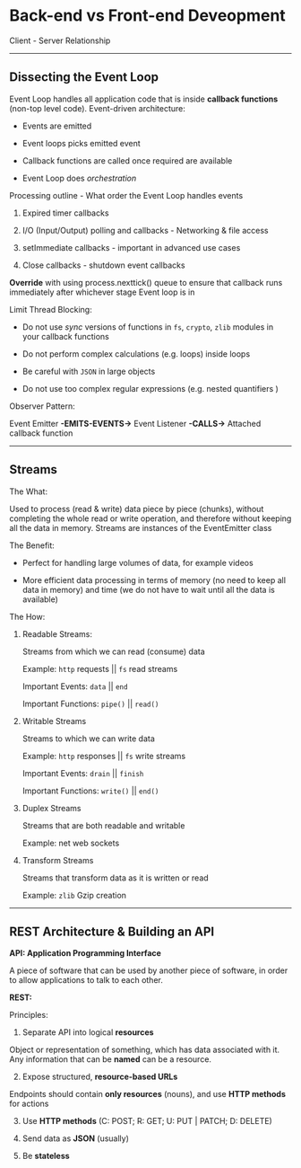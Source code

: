 # Back-end vs Front-end Deveopment

Client - Server Relationship

---

## Dissecting the Event Loop

Event Loop handles all application code that is inside **callback functions** (non-top level code). Event-driven architecture:

- Events are emitted

- Event loops picks emitted event

- Callback functions are called once required are available

- Event Loop does _orchestration_

Processing outline - What order the Event Loop handles events

1. Expired timer callbacks

2. I/O (Input/Output) polling and callbacks - Networking & file access

3. setImmediate callbacks - important in advanced use cases

4. Close callbacks - shutdown event callbacks

**Override** with using process.nexttick() queue to ensure that callback runs immediately after whichever stage Event loop is in

Limit Thread Blocking:

- Do not use _sync_ versions of functions in `fs`, `crypto`, `zlib` modules in your callback functions

- Do not perform complex calculations (e.g. loops) inside loops

- Be careful with `JSON` in large objects

- Do not use too complex regular expressions (e.g. nested quantifiers )

Observer Pattern:

Event Emitter **-EMITS-EVENTS->** Event Listener **-CALLS->** Attached callback function

---

## Streams

The What:

Used to process (read & write) data piece by piece (chunks), without completing the whole read or write operation, and therefore without keeping all the data in memory. Streams are instances of the EventEmitter class

The Benefit:

- Perfect for handling large volumes of data, for example videos

- More efficient data processing in terms of memory (no need to keep all data in memory) and time (we do not have to wait until all the data is available)

The How:

1. Readable Streams:

   Streams from which we can read (consume) data

   Example: `http` requests || `fs` read streams

   Important Events: `data` || `end`

   Important Functions: `pipe()` || `read()`

2. Writable Streams

   Streams to which we can write data

   Example: `http` responses || `fs` write streams

   Important Events: `drain` || `finish`

   Important Functions: `write()` || `end()`

3. Duplex Streams

   Streams that are both readable and writable

   Example: net web sockets

4. Transform Streams

   Streams that transform data as it is written or read

   Example: `zlib` Gzip creation

---

## REST Architecture & Building an API

**API: Application Programming Interface**

A piece of software that can be used by another piece of software, in order to allow applications to talk to each other.

**REST:**

Principles:

1.  Separate API into logical **resources**

Object or representation of something, which has data associated with it. Any information that can be **named** can be a resource.

2.  Expose structured, **resource-based URLs**

Endpoints should contain **only resources** (nouns), and use **HTTP methods** for actions

3.  Use **HTTP methods** (C: POST; R: GET; U: PUT | PATCH; D: DELETE)

4.  Send data as **JSON** (usually)

5.  Be **stateless**
